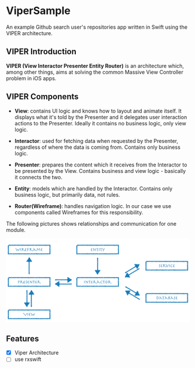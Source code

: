 # ViperSample
An example Github search user's repositories app written in Swift using the VIPER architecture.

## VIPER Introduction
**VIPER (View Interactor Presenter Entity Router)** is an architecture which, among other things, aims at solving the common Massive View Controller problem in iOS apps.

## VIPER Components
* **View**: contains UI logic and knows how to layout and animate itself. It displays what it's told by the Presenter and it delegates user interaction actions to the Presenter. Ideally it contains no business logic, only view logic.

* **Interactor**: used for fetching data when requested by the Presenter, regardless of where the data is coming from. Contains only business logic.

* **Presenter**: prepares the content which it receives from the Interactor to be presented by the View. Contains business and view logic - basically it connects the two.

* **Entity**: models which are handled by the Interactor. Contains only business logic, but primarily data, not rules.

* **Router(Wireframe)**: handles navigation logic. In our case we use components called Wireframes for this responsibility.


The following pictures shows relationships and communication for one module.

![iOS VIPER GRAPH](/Images/ios_viper_graph.png "iOS VIPER GRAPH")

## Features
- [x] Viper Architecture
- [ ] use rxswift
